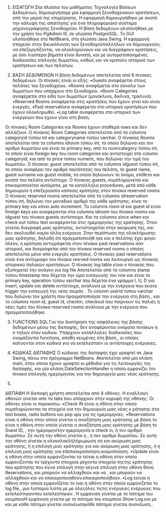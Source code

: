 1. ΕΙΣΑΓΩΓΗ
Στα πλαίσια του μαθήματος Τεχνολογία Βάσεων Δεδομένων, δημιουργήσαμε μία εφαρμογή
ξενοδοχειακών κρατήσεων, από την μεριά της επιχείρησης. Η εφαρμογή δημιουργήθηκε με
σκοπό την κάλυψη της απαίτησης για ένα πληροφοριακό σύστημα μηχανογράφησης
ξενοδοχείου. Η βάση δεδομένων υλοποιήθηκε με την χρήση του PgAdmin III, σε γλώσσα
PostgreSQL. To GUI υλοποιήθηκε στο NetBeans, στη γλώσσα Java Swing. Η εφαρμογή στοχεύει
στην διευκόλυνση των ξενοδοχοϋπαλλήλων να δημιουργούν, να επεξεργάζονται, να
ολοκληρώνουν και να διαγράφουν κρατήσεις, με όσο λιγότερα βήματα είναι δυνατό, και με
αυτοματοποιημένες διαδικασίες επιλογής δωματίου, καθώς και να κρατούν ιστορικό των
κρατήσεων και των πελατών.

2. ΒΑΣΗ ΔΕΔΟΜΕΝΩΝ
Η βάση δεδομένων αποτελείται από 6 πίνακες δεδομένων. Οι πίνακες είναι οι εξής:
•Guests αναφέρεται στους πελάτες του ξενοδοχείου.
•Rooms αναφέρεται στο σύνολο των δωματίων που υπάρχουν στο ξενοδοχείο.
•Room Categories αναφέρεται στα είδη των δωματίων (μονόκλινα, δίκλινα,
τρίκλινα).
•Reserved Rooms αναφέρεται στις κρατήσεις που έχουν γίνει και είναι ενεργές.
•Past reservations αναφέρεται στο ιστορικό κρατήσεων που έχουν ολοκληρωθεί.
•Log table αναφέρεται στο ιστορικό των ενεργειών που έχουν γίνει στη βάση.

Οι πίνακες Room Categories και Rooms έχουν σταθερά rows και δεν αλλάζουν. Ο πίνακας
Room Categories αποτελείται από τα columns categoryid τύπου int και categoryname τύπου
varchar. Ο πίνακας Rooms αποτελείται από τα columns idroom τύπου int, το οποίο δηλώνει και
τον αριθμό δωματίου και είναι το primary key, από το roomcategory τύπου int, το οποίο είναι
foreign key του room categories και αντιστοιχεί στο column categoryid, και από το price τύπου
numeric, που δηλώνει την τιμή του δωματίου.
Ο πίνακας guest αποτελείται από τα columns idguest τύπου int, το οποίο αναφέρει τον αριθμό
ταυτότητας του πελάτη, το guest name, guest surname και guest mobile, τα οποία δηλώνουν
το όνομα, επίθετο και κινητό του πελάτη αντίστοιχα. Ο πίνακας guests, συμπληρώνεται και
επικαιροποιείται αυτόματα, με τα κατάλληλα procedures, μετά από κάθε δημιουργία ή
επεξεργασία κάποιας κράτησης στον πίνακα reserved rooms
O πίνακας reserved rooms αποτελείται από τα columns idreservation τύπου int, δηλώνει τον
μοναδικό αριθμό της κάθε κράτησης, είναι το primary key και κάνει auto increment. Τα columns room id και guest id είναι foreign keys και αναφέρονται στα columns idroom του πίνακα rooms και idguest του πίνακα guests αντίστοιχα. Και τα columns since when και check out τύπου text αναφέρονται στις ημερομηνίες της κράτησης. Όταν γίνεται διαγραφή μιας κράτησης,
αντιστοιχείται στην ακύρωση της, και δεν ακολουθεί καμία άλλη ενέργεια. Στην περίπτωση της
ολοκλήρωσης μιας κράτησης, δηλαδή ότι πραγματοποιήθ ηκε και ο πελάτης έχει φύγει πλέον, η
κράτηση αντιγράφεται στον πίνακα past reservations σαν ιστορικό, και διαγράφεται από τον
πίνακα reserved rooms ο οποίος αποτελείται μόνο από ενεργές κρατήσεις. Ο πίνακας
past reservations είναι ένα αντίγραφο του πίνακα resrved rooms και λειτουργεί ως πίνακας ιστορικού παλαιών κρατήσεων.
Ο πίνακας log table είναι ο πίνακας που εξυπηρετεί την ανάγκη για log file Aποτελείται από τα
columns stamp τύπου timestamp που δέχεται την ώρα εισαγωγής του row και είναι το primary key, operation τύπου varchar που δέχεται ένα γράμμα I, U, D για insert, update και delete αντίστοιχα, ανάλογα με την ενέργεια που έκανε
trigger την εισαγωγή της νέας σειράς . To column userid τύπου varchar που δηλώνει τον χρήστη που πραγματοποίησε την ενέργεια στη βάση , και
τα columns room id, guest id, checkin, checkout που παίρνουν τις παλιές ή νέες τιμές του
πίνακα reserved rooms ανάλογα με την ενέργεια που πραγματοποιήθηκε.

3. FUNCTIONS SQL
Για την διατήρηση της ασφάλειας της βάσης δεδομένων μέσω της διεπαφής, δεν αναφέρονται
ονόματα πινάκων ή σ τηλών στον κώδικα. Υπάρχουν κατάλληλες διαδικασίες που ονομάζονται
functions, αποθη κευμένες στη βάση , οι οποίες καλούνται στον κώδικα για να εκτελεστούν οι
αντίστοιχες ενέργειες.

4. ΚΩΔΙΚΑΣ ΔΙΕΠΑΦΗΣ
Ο κώδικας της διεπαφής έχει γραφτεί σε Java Swing, πάνω στο πρόγραμμα NetBeans.
Αποτελείται από μία κλάση main, στην οποία έχουν γραφτεί οι μέθοδοι για τις λειτουργίες της
διεπαφής, και μία κλάση DateSelectionHandler η οποία εμφανίζει τον πίνακα επιλογής
ημερομηνίας για την δημιουργία μιας νέας κράτησης.

5.
ΔΙΕΠΑΦΗ
Η διεπαφή χρήστη αποτελείται από 4 οθόνες. Η εναλλαγή οθονών γίνεται από τα tabs που υπάρχουν στην κορυφή της οθόνης. Οι οθόνες είναι οι παρακάτω:
•Check IN είναι η οθόνη στην οποία συμπληρώνονται τα στοιχεία για την δημιουργία
μιας νέας κ ράτησης στα text boxes, radio buttons και pop ups για τις ημερομηνίες.
•Reservations είναι η οθόνη στην οποία γίνεται η αναζήτηση μιας κράτησης με βάση το είναι η οθόνη στην οποία γίνεται η αναζήτηση μιας κράτησης με βάση το Guest ID, , την ημερομηνίτην ημερομηνία α check in, ή τον αριθμό δωματίου. Σε αυτή την οθόνη γίνεται η , ή τον αριθμό δωματίου. Σε αυτή την οθόνη γίνεται η ολοκολοκλήλήρωρωση ση και ακύρωση μιας κράτησης, ή η επιλογή μιας κράτησης για και ακύρωση μιας κράτησης, ή η επιλογή μιας κράτησης για επεπικαιροποίηση.ικαιροποίηση.
•Update είναι η οθόνη στην οποία εμφανίζονται τα τείναι η οθόνη στην οποία εμφανίζονται τα τρέχοντα στοιχεία ρέχοντα στοιχεία τηςτης κράτησης που κράτησης που έγινε επιλογή στην οέγινε επιλογή στην οθόνη θόνη Reservations, και μπορούν να αλλαχθούν και να , και μπορούν να αλλαχθούν και να επικαιροποιηθούν.επικαιροποιηθούν.
•Log εείναι η οθόνη στην οποία εμφανίζεται το ίναι η οθόνη στην οποία εμφανίζεται το log file,, μια λίσταμια λίστα με με όλεςόλες τιςτις ενέργειες ενέργειες που εκτελέστηκανπου εκτελέστηκαν.. Η εμφάνιση γίνεται με το πάτημα του κουμπιούΗ εμφάνιση γίνεται με το πάτημα του κουμπιού Show Log και με και με κάθε πάτημα γίνεται ανανέωσηκάθε πάτημα γίνεται ανανέωση..
